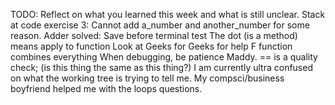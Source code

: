 TODO: Reflect on what you learned this week and what is still unclear.
Stack at code exercise 3: Cannot add a_number and another_number for some reason.
Adder solved: Save before terminal test
The dot (is a method) means apply to function
Look at Geeks for Geeks for help
F function combines everything
When debugging, be patience Maddy.
== is a quality check; (is this thing the same as this thing?)
I am currently ultra confused on what the working tree is trying to tell me.
My compsci/business boyfriend helped me with the loops questions.